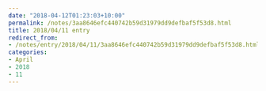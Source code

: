 ```yaml
---
date: "2018-04-12T01:23:03+10:00"
permalink: /notes/3aa8646efc440742b59d31979dd9defbaf5f53d8.html
title: 2018/04/11 entry
redirect_from:
- /notes/entry/2018/04/11/3aa8646efc440742b59d31979dd9defbaf5f53d8.html
categories:
- April
- 2018
- 11
---
```

